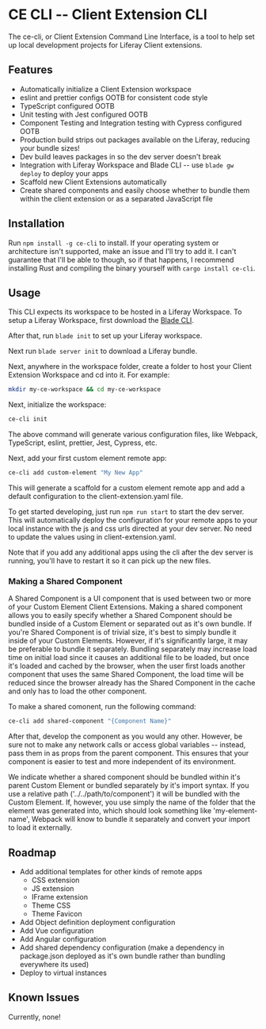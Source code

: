 # CE CLI -- Client Extension CLI

The ce-cli, or Client Extension Command Line Interface, is a tool to help
set up local development projects for Liferay Client extensions.

## Features

- Automatically initialize a Client Extension workspace
- eslint and prettier configs OOTB for consistent code style
- TypeScript configured OOTB
- Unit testing with Jest configured OOTB
- Component Testing and Integration testing with Cypress configured OOTB
- Production build strips out packages available on the Liferay, reducing your bundle sizes!
- Dev build leaves packages in so the dev server doesn't break
- Integration with Liferay Workspace and Blade CLI -- use `blade gw deploy` to deploy your apps
- Scaffold new Client Extensions automatically
- Create shared components and easily choose whether to bundle them within the client extension or as a separated JavaScript file

## Installation

Run `npm install -g ce-cli` to install. If your operating system or architecture isn't supported, make an issue
and I'll try to add it. I can't guarantee that I'll be able to though, so if that happens, I recommend installing
Rust and compiling the binary yourself with `cargo install ce-cli`.

## Usage

This CLI expects its workspace to be hosted in a Liferay Workspace.
To setup a Liferay Workspace, first download the [Blade CLI](https://help.liferay.com/hc/en-us/articles/360017885232-Installing-Blade-CLI-).

After that, run `blade init` to set up your Liferay workspace.

Next run `blade server init` to download a Liferay bundle.

Next, anywhere in the workspace folder, create a folder to host your Client Extension Workspace and cd into it.
For example:

```bash
mkdir my-ce-workspace && cd my-ce-workspace
```

Next, initialize the workspace:

```bash
ce-cli init
```

The above command will generate various configuration files, like Webpack, TypeScript, eslint, prettier, Jest, Cypress, etc.

Next, add your first custom element remote app:

```bash
ce-cli add custom-element "My New App"
```

This will generate a scaffold for a custom element remote app and add a default configuration to the client-extension.yaml file.

To get started developing, just run `npm run start` to start the dev server. This will automatically deploy the configuration
for your remote apps to your local instance with the js and css urls directed at your dev server. No need to update the values
using in client-extension.yaml.

Note that if you add any additional apps using the cli after the dev server is running, you'll have to restart it so it can
pick up the new files.

### Making a Shared Component

A Shared Component is a UI component that is used between two or more of your Custom Element Client Extensions.
Making a shared component allows you to easily specify whether a Shared Component should be bundled inside of
a Custom Element or separated out as it's own bundle. If you're Shared Component is of trivial size, it's best
to simply bundle it inside of your Custom Elements. However, if it's significantly large, it may be preferable
to bundle it separately. Bundling separately may increase load time on initial load since it causes an additional
file to be loaded, but once it's loaded and cached by the browser, when the user first loads another component
that uses the same Shared Component, the load time will be reduced since the browser already has the Shared
Component in the cache and only has to load the other component.

To make a shared comonent, run the following command:

```bash
ce-cli add shared-component "{Component Name}"
```

After that, develop the component as you would any other. However, be sure not to make any network calls or
access global variables -- instead, pass them in as props from the parent component. This ensures that your
component is easier to test and more independent of its environment.

We indicate whether a shared component should be bundled within it's parent Custom Element or bundled separately
by it's import syntax. If you use a relative path ('../../path/to/component') it will be bundled with the
Custom Element. If, however, you use simply the name of the folder that the element was generated into,
which should look something like 'my-element-name', Webpack will know to bundle it separately and convert your
import to load it externally.

## Roadmap

- Add additional templates for other kinds of remote apps
  - CSS extension
  - JS extension
  - IFrame extension
  - Theme CSS
  - Theme Favicon
- Add Object definition deployment configuration
- Add Vue configuration
- Add Angular configuration
- Add shared dependency configuration (make a dependency in package.json deployed as it's own bundle rather than bundling everywhere its used)
- Deploy to virtual instances

## Known Issues

Currently, none!
